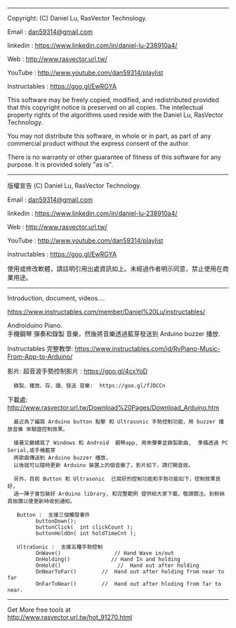  ---------------------------------------------------------------------------------

  Copyright: (C) Daniel Lu, RasVector Technology.

  Email : dan59314@gmail.com
  
  linkedin : https://www.linkedin.com/in/daniel-lu-238910a4/
  
  Web :     http://www.rasvector.url.tw/
  
  YouTube : http://www.youtube.com/dan59314/playlist
  
  Instructables : https://goo.gl/EwRGYA
  
  

  This software may be freely copied, modified, and redistributed
  provided that this copyright notice is preserved on all copies.
  The intellectual property rights of the algorithms used reside
  with the Daniel Lu, RasVector Technology.

  You may not distribute this software, in whole or in part, as
  part of any commercial product without the express consent of
  the author.

  There is no warranty or other guarantee of fitness of this
  software for any purpose. It is provided solely "as is".

  ---------------------------------------------------------------------------------
  版權宣告  (C) Daniel Lu, RasVector Technology.

  Email : dan59314@gmail.com
  
  linkedin : https://www.linkedin.com/in/daniel-lu-238910a4/
  
  Web :     http://www.rasvector.url.tw/
  
  YouTube : http://www.youtube.com/dan59314/playlist
  
  Instructables : https://goo.gl/EwRGYA
  
  

  使用或修改軟體，請註明引用出處資訊如上。未經過作者明示同意，禁止使用在商業用途。
  
  
  ---------------------------------------------------------------------------------
  
  
Introduction, document, videos....

https://www.instructables.com/member/Daniel%20Lu/instructables/



Androiduino Piano.  
      手機鋼琴 彈奏和錄製 音樂，然後將音樂透過藍芽發送到 Arduino buzzer 播放.

Instructables 完整教學:  https://www.instructables.com/id/RvPiano-Music-From-App-to-Arduino/

影片:
      超音波手勢控制影片 : https://goo.gl/4cxYoD

      錄製、播放、存、讀、發送 音樂:  https://goo.gl/fJDCCn

下載處:
      http://www.rasvector.url.tw/Download%20Pages/Download_Arduino.htm

      最近為了編寫 Arduino button 點擊 和 Ultrasonic 手勢控制功能，用 buzzer 播放音樂 來驗證控制效果。

      接著又繼續寫了 Windows 和 Android  鋼琴app, 用來彈奏並錄製歌曲,  準備透過 PC Serial,或手機藍芽 
      將歌曲傳送到 Arduino buzzer 播放，
      以後就可以隨時更新 Arduino 裝置上的個音樂了。影片如下，請打開音效。

      另外，目前 Button 和 Ultrasonic  已寫好的控制功能和手勢功能如下，控制效果良好，
      過一陣子會包裝好 Arduino library, 和完整範例 提供給大家下載，敬請關注。到粉絲頁按讚以便更新時收到通知。

       Button :  支援三個觸發事件
             buttonDown();  
             buttonClick(  int clickCount );
             buttonHoldOn( int holdTimeCnt );

       UltraSonic :  支援五種手勢控制
             OnWave()                 // Hand Wave in/out
             OnHolding()             // Hand In and holding
             OnHold()                  //  Hand out after holding
             OnNearToFar()        //  Hand out after holding from near to far
             OnFarToNear()        //  Hand out after hloding from far to near.

------------------------------------------------------------------------------------------------


Get More free tools at    
http://www.rasvector.url.tw/hot_91270.html
